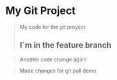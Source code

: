 # My Git Project

> My code for the git proyect
>
> ## I´m in the feature branch

> Another code change again

> Made changes for git pull demo
